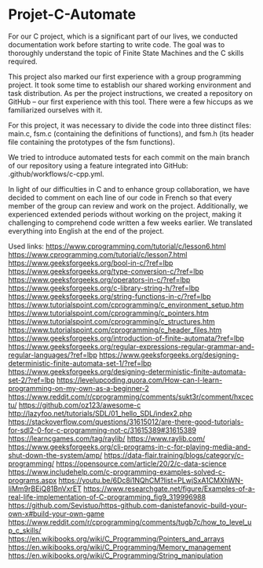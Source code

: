 # Projet-C-Automate

For our C project, which is a significant part of our lives, we conducted documentation work before starting to write code. The goal was to thoroughly understand the topic of Finite State Machines and the C skills required.

This project also marked our first experience with a group programming project. It took some time to establish our shared working environment and task distribution. As per the project instructions, we created a repository on GitHub – our first experience with this tool. There were a few hiccups as we familiarized ourselves with it.

For this project, it was necessary to divide the code into three distinct files: main.c, fsm.c (containing the definitions of functions), and fsm.h (its header file containing the prototypes of the fsm functions).

We tried to introduce automated tests for each commit on the main branch of our repository using a feature integrated into GitHub: .github/workflows/c-cpp.yml.

In light of our difficulties in C and to enhance group collaboration, we have decided to comment on each line of our code in French so that every member of the group can review and work on the project. Additionally, we experienced extended periods without working on the project, making it challenging to comprehend code written a few weeks earlier. We translated everything into English at the end of the project.

Used links: 
https://www.cprogramming.com/tutorial/c/lesson6.html
https://www.cprogramming.com/tutorial/c/lesson7.html
https://www.geeksforgeeks.org/bool-in-c/?ref=lbp
https://www.geeksforgeeks.org/type-conversion-c/?ref=lbp
https://www.geeksforgeeks.org/operators-in-c/?ref=lbp
https://www.geeksforgeeks.org/c-library-string-h/?ref=lbp
https://www.geeksforgeeks.org/string-functions-in-c/?ref=lbp
https://www.tutorialspoint.com/cprogramming/c_environment_setup.htm
https://www.tutorialspoint.com/cprogramming/c_pointers.htm
https://www.tutorialspoint.com/cprogramming/c_structures.htm
https://www.tutorialspoint.com/cprogramming/c_header_files.htm
https://www.geeksforgeeks.org/introduction-of-finite-automata/?ref=lbp
https://www.geeksforgeeks.org/regular-expressions-regular-grammar-and-regular-languages/?ref=lbp
https://www.geeksforgeeks.org/designing-deterministic-finite-automata-set-1/?ref=lbp
https://www.geeksforgeeks.org/designing-deterministic-finite-automata-set-2/?ref=lbp
https://levelupcoding.quora.com/How-can-I-learn-programming-on-my-own-as-a-beginner-2
https://www.reddit.com/r/cprogramming/comments/sukt3r/comment/hxcectu/
https://github.com/oz123/awesome-c
http://lazyfoo.net/tutorials/SDL/01_hello_SDL/index2.php
https://stackoverflow.com/questions/31615012/are-there-good-tutorials-for-sdl2-0-for-c-programming-not-c/31615389#31615389
https://learncgames.com/tag/raylib/
https://www.raylib.com/
https://www.geeksforgeeks.org/cli-programs-in-c-for-playing-media-and-shut-down-the-system/amp/
https://data-flair.training/blogs/category/c-programming/
https://opensource.com/article/20/2/c-data-science
https://www.includehelp.com/c-programming-examples-solved-c-programs.aspx
https://youtu.be/6Dc8i1NQhCM?list=PLwjSxA1CMXhWN-IiMm9rBEiQ81BnVxrET
https://www.researchgate.net/figure/Examples-of-a-real-life-implementation-of-C-programming_fig9_319996988
https://github.com/Sevistuo/https-github.com-danistefanovic-build-your-own-x#build-your-own-game
https://www.reddit.com/r/cprogramming/comments/tugb7c/how_to_level_up_c_skills/
https://en.wikibooks.org/wiki/C_Programming/Pointers_and_arrays
https://en.wikibooks.org/wiki/C_Programming/Memory_management
https://en.wikibooks.org/wiki/C_Programming/String_manipulation
